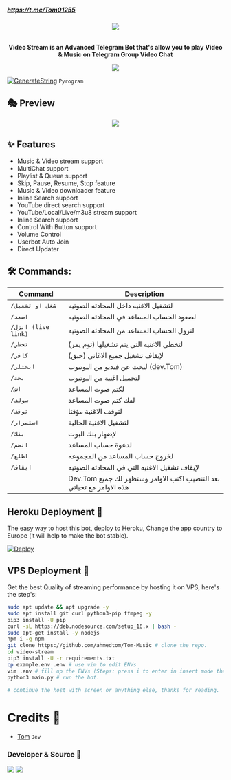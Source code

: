 ##### https://t.me/Tom01255

<p align="center"><a href="https://t.me/Tom01212bot"><img src="https://github.com/ahmedtom/Tom-Music"></a></p>
<p align="center">
    <br><b>Video Stream is an Advanced Telegram Bot that's allow you to play Video & Music on Telegram Group Video Chat</b><br>
</p>
<p align="center">
    <a href="https://www.python.org/" alt="made-with-python"> <img src="https://img.shields.io/badge/Made%20with-Python-black.svg?style=flat-square&logo=python&logoColor=blue&color=red" /></a>
    

[![GenerateString](https://img.shields.io/badge/repl.it-generateString-yellowgreen)](https://replit.com/@Tom_01157/StringSession#main.py) ``Pyrogram``

## 🎭 Preview
<p align="center">
  <img src="https://telegra.ph//file/cdcf6e35335e7a01f0948.jpg">
</p>

## ✨ Features
- Music & Video stream support
- MultiChat support
- Playlist & Queue support
- Skip, Pause, Resume, Stop feature
- Music & Video downloader feature
- Inline Search support
- YouTube direct search support
- YouTube/Local/Live/m3u8 stream support
- Inline Search support
- Control With Button support
- Volume Control
- Userbot Auto Join
- Direct Updater

## 🛠 Commands:
| Command | Description |
| ------ | ------ |
| `/شغل او تشغيل ` | لتشغيل الاغنيه داخل المحادثه الصوتيه |
| `/اصعد ` | لصعود الحساب المساعد في المحادثه الصوتيه |
| `/انزل (live link)` | لنزول الحساب المساعد من المحادثه الصوتيه ||
| `/تخطي` | لتخطي الاغنيه التي يتم تشغيلها (توم يمر) |
| `/كافي` | لإيقاف تشغيل جميع الاغاني (حبق) |
| `/ابحثلي ` | لبحث عن فيديو من اليوتيوب (dev.Tom) |
| `/بحث` |  لتحميل اغنية من اليوتيوب |
| `/اش` | لكتم صوت المساعد |
| `/سولف` | لفك كتم صوت المساعد |
| `/توقف` | لتوقف الاغنية مؤقتا |
| `/استمرار` | لتشغيل الاغنية الحالية |
| `/بنك` | لإضهار بنك البوت |
| `/انضم` | لدعوة حساب المساعد |
| `/اطلع` | لخروج حساب المساعد من المجموعه |
| `/ايقاف` | لإيقاف تشغيل الاغنيه التي في المحادثه الصوتيه |
|| Dev.Tom بعد التنصيب اكتب الاوامر وستظهر لك جميع هذه الاوامر مع تحياتي  |

## Heroku Deployment 💜
The easy way to host this bot, deploy to Heroku, Change the app country to Europe (it will help to make the bot stable).

[![Deploy](https://www.herokucdn.com/deploy/button.svg)](https://heroku.com/deploy?template=https://github.com/sasa786u/eetom)

## VPS Deployment 📡
Get the best Quality of streaming performance by hosting it on VPS, here's the step's:

```sh
sudo apt update && apt upgrade -y
sudo apt install git curl python3-pip ffmpeg -y
pip3 install -U pip
curl -sL https://deb.nodesource.com/setup_16.x | bash -
sudo apt-get install -y nodejs
npm i -g npm
git clone https://github.com/ahmedtom/Tom-Music # clone the repo.
cd video-stream
pip3 install -U -r requirements.txt
cp example.env .env # use vim to edit ENVs
vim .env # fill up the ENVs (Steps: press i to enter in insert mode then edit the file. Press Esc to exit the editing mode then type :wq! and press Enter key to save the file).
python3 main.py # run the bot.

# continue the host with screen or anything else, thanks for reading.
```

# Credits 💖

- [Tom](https://github.com/sasa786u/eetom.git) ``Dev``
### Developer & Source 🎑
<a href="https://t.me/Tom_01157"><img src="https://img.shields.io/badge/To communicate-with the developer-blue.svg?style=for-the-badge&logo=Telegram"></a> <a href="https://t.me/Tom01255"><img src="https://img.shields.io/badge/Join-Updates%20Channel-blue.svg?style=for-the-badge&logo=Telegram"></a>
></a>
